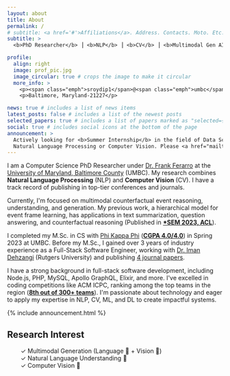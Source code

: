 ```yaml
---
layout: about
title: About
permalink: /
# subtitle: <a href='#'>Affiliations</a>. Address. Contacts. Moto. Etc.
subtitle: >
  <b>PhD Researcher</b> ⎟ <b>NLP</b> ⎟ <b>CV</b> ⎟ <b>Multimodal Gen AI</b> ⎟ <b>Data Science</b>

profile:
  align: right
  image: prof_pic.jpg
  image_circular: true # crops the image to make it circular
  more_info: >
    <p><span class="emph">sroydip1</span>@<span class="emph">umbc</span>.<span class="emph">edu</span></p>
    <p>Baltimore, Maryland-21227</p>

news: true # includes a list of news items
latest_posts: false # includes a list of the newest posts
selected_papers: true # includes a list of papers marked as "selected={true}"
social: true # includes social icons at the bottom of the page
announcement: >
  Actively looking for <b>Summer Internship</b> in the field of Data Science, Machine Learning, Deep Learning,
  Natural Language Processing or Computer Vision. Please <a href="mailto:sroydip1@umbc.edu" target="_blank">contact me</a> if you have any opportunity.
---
```


I am a Computer Science PhD Researcher under [Dr. Frank Ferarro](https://www.csee.umbc.edu/people/faculty/frank-ferraro/) at the [University of Maryland, Baltimore County](https://umbc.edu/) (UMBC). My research combines **Natural Language Processing** (NLP) and **Computer Vision** (CV). I have a track record of publishing in top-tier conferences and journals.

Currently, I'm focused on multimodal counterfactual event reasoning, understanding, and generation. My previous work, a hierarchical model for event frame learning, has applications in text summarization, question answering, and counterfactual reasoning (Published in **[*SEM 2023, ACL](https://aclanthology.org/2023.starsem-1.31/)**).

I completed my M.Sc. in CS with [Phi Kappa Phi](https://phikappaphi.meritpages.com/stories/Shubhashis-Roy-Dipta-Inducted-into-The-Honor-Society-of-Phi-Kappa-Phi/107714395) (**[CGPA 4.0/4.0](/assets/pdf/masters_transcript.pdf)**)  in Spring 2023 at UMBC. Before my M.Sc., I gained over 3 years of industry experience as a Full-Stack Software Engineer, working with [Dr. Iman Dehzangi](https://cs.camden.rutgers.edu/faculty-staff/iman-dehzangi-ph-d/) (Rutgers University) and publishing [4 journal papers](/publications).

I have a strong background in full-stack software development, including Node.js, PHP, MySQL, Apollo GraphQL, Elixir, and more. I've excelled in coding competitions like ACM ICPC, ranking among the top teams in the region (**[8th out of 300+ teams](https://icpc.global/regionals/finder/dhaka-2019/standings)**). I'm passionate about technology and eager to apply my expertise in NLP, CV, ML, and DL to create impactful systems.

{% include announcement.html %}

## Research Interest

&nbsp;&nbsp;&nbsp;&nbsp;&nbsp;&nbsp;&nbsp;&nbsp;✓ Multimodal Generation (Language 📖 + Vision 👀)  
&nbsp;&nbsp;&nbsp;&nbsp;&nbsp;&nbsp;&nbsp;&nbsp;✓ Natural Language Understanding 📖  
&nbsp;&nbsp;&nbsp;&nbsp;&nbsp;&nbsp;&nbsp;&nbsp;✓ Computer Vision 👀
